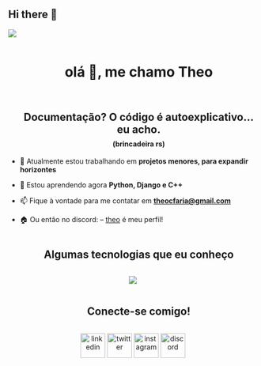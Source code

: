 ## Hi there 👋

<!--horizontal divider(gradiant)-->
<img src="https://user-images.githubusercontent.com/73097560/115834477-dbab4500-a447-11eb-908a-139a6edaec5c.gif">

<div id="user-content-toc">
  <ul align="center">
    <summary><h1 style="display: inline-block">olá 👋, me chamo Theo</h1></summary>
  </ul>
</div>

<!--h2 without bottom border-->
<div id="user-content-toc">
  <ul align="center">
    <summary><h2 style="display: inline-block">Documentação? O código é autoexplicativo... eu acho.</h2></summary>
    <h4 style="margin-top: -10px;">(brincadeira rs)</h4>

  </ul>
</div>

<!--Intro start-->
- 🔭 Atualmente estou trabalhando em **projetos menores, para expandir horizontes**

- 🌱 Estou aprendendo agora **Python, Django e C++**

- 📫 Fique à vontade para me contatar em **theocfaria@gmail.com**

- 🏠 Ou então no discord: –  [theo](https://discordapp.com/users/397109855380307977) é meu perfil!
<!--Intro end-->

<!--h1 without bottom border-->
<div id="user-content-toc">
  <ul align="center">
    <summary><h2 style="display: inline-block">Algumas tecnologias que eu conheço</h2></summary>
  </ul>
</div>
<!--tech stack icons-->
<p align="center">
  <a href="https://skillicons.dev">
    <img src="https://skillicons.dev/icons?i=git,cpp,css,discord,github,html,py,vscode,&perline=14" />
  </a>
</p>

<!-- Connect with me -->
<!--h2 without bottom border-->
<div id="user-content-toc">
  <ul align="center">
    <summary><h2 style="display: inline-block">Conecte-se comigo!</h2></summary>
  </ul>
</div>

<!--icons and links-->
<p align="center">
<a href="https://www.linkedin.com/in/theo-faria-100009340/" target="blank"><img align="center" src="https://user-images.githubusercontent.com/88904952/234979284-68c11d7f-1acc-4f0c-ac78-044e1037d7b0.png" alt="linkedin" height="50" width="50" /></a>
<a href="https://x.com/theosieg" target="blank"><img align="center" src="https://imgs.search.brave.com/EeEkXcC7xhqVy5yXSkNuqW6tbYgf9JCSLbQZHDEB3_s/rs:fit:860:0:0:0/g:ce/aHR0cHM6Ly9zMi10/ZWNodHVkby5nbGJp/bWcuY29tL2Y1SzZG/WG5DbVpuUnZpajJT/TnNyWlNuOUlzbz0v/NjAweDAvZmlsdGVy/czpxdWFsaXR5KDcw/KS9odHRwczovL2ku/czMuZ2xiaW1nLmNv/bS92MS9BVVRIXzA4/ZmJmNDhiYzA1MjQ4/Nzc5NDNmZTg2ZTQz/MDg3ZTdhL2ludGVy/bmFsX3Bob3Rvcy9i/cy8yMDIzL2UvRC82/ZTI0dmJRU2FSQkcy/U2NJTktJUS9pbWFn/ZW0tNi5qcGc" alt="twitter" height="50" width="50" /></a> 
<a href="https://www.instagram.com/theofaria_/" target="blank"><img align="center" src="https://user-images.githubusercontent.com/88904952/234981169-2dd1e58f-4b7e-468c-8213-034ba62156c3.png" alt="instagram" height="50" width="50" /></a>
<a href="https://discordapp.com/users/397109855380307977" target="blank"><img align="center" src="https://user-images.githubusercontent.com/88904952/234982627-019fd336-6248-453c-9b05-97c13fd1d207.png" alt="discord" height="50" width="50" /></a>
</p>
